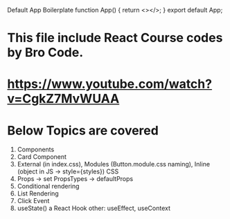 Default App Boilerplate
function App() {
return <></>;
}
export default App;

# This file include React Course codes by Bro Code.

# https://www.youtube.com/watch?v=CgkZ7MvWUAA

# Below Topics are covered

1. Components
2. Card Component
3. External (in index.css), Modules (Button.module.css naming), Inline (object in JS -> style={styles}) CSS
4. Props -> set PropsTypes -> defaultProps
5. Conditional rendering
6. List Rendering
7. Click Event
8. useState() a React Hook other: useEffect, useContext
